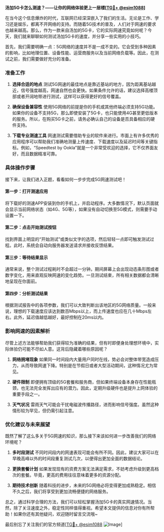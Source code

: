 **汤加5G卡怎么测速？——让你的网络体验更上一层楼[[TG💪+ @esim1088](https://t.me/s/esim1088)]**

在当今这个信息爆炸的时代，互联网已经深深嵌入了我们的生活。无论是工作、学习还是娱乐，都离不开网络的支持。而随着5G技术的普及，人们对于网速的要求也越来越高。那么，作为一款来自汤加的5G卡，它的实际网速究竟如何呢？今天，我们就来聊聊如何测试汤加5G卡的速度，并分享一些实用的小技巧。

首先，我们需要明确一点：5G网络的速度并不是一成不变的。它会受到多种因素的影响，比如地理位置、设备性能、运营商服务以及当前网络负载等。因此，在测试之前，我们需要做好充分的准备。

### **准备工作**

1. **选择合适的地点**
   测试5G网速的最佳地点是靠近基站的地方，因为距离基站越近，信号强度越高，网速自然也会更快。如果条件允许的话，建议选择高楼顶部或者开阔地带进行测试，这样可以获得更好的信号覆盖。

2. **确保设备兼容性**
   使用5G网络的前提是你的手机或其他终端必须支持5G功能。如果你的设备不支持5G，那么即使安装了5G卡，也只能使用4G甚至更低版本的服务。所以，在购买5G卡之前，请务必确认自己的设备是否具备相应的硬件支持。

3. **下载专业测速工具**
   网速测试需要借助专业的软件来进行。市面上有许多优秀的应用程序可以帮助我们准确地测量上传速度、下载速度以及延迟时间等关键指标。例如，“Speedtest by Ookla”就是一个非常受欢迎的选择，它不仅界面友好，而且数据精准可靠。

### **具体操作步骤**

接下来，让我们进入正题，看看如何一步步完成5G网速测试吧！

#### **第一步：打开测速应用**
将下载好的测速APP安装到你的手机上，并启动程序。大多数情况下，默认页面就会显示当前网络状态（如4G、5G等），如果没有自动切换至5G模式，则需要手动设置一下。

#### **第二步：点击开始测试按钮**
找到界面上明显的“开始测试”或类似文字的选项，然后轻轻一点即可触发测试过程。此时，系统会自动向服务器发送请求并接收反馈结果。

#### **第三步：等待结果显示**
通常来说，整个测试过程耗时不会超过一分钟。期间屏幕上会出现动态条形图或者数字变化，用来直观反映网速的变化趋势。一旦测试结束，所有相关数据都会清晰地呈现在你面前。

#### **第四步：分析测试结果**
根据测试报告中的各项参数，我们可以大致判断出该地区的5G网络质量。一般来说，理想的下载速度应该达到数百Mbps以上，而上传速度也应在几十Mbps左右。此外，延迟值越低越好，最好控制在20ms以内。

### **影响网速的因素解析**

尽管上述方法能够帮助我们获得较为准确的结果，但有时即便身处理想环境中，实际体验仍可能不尽如人意。这背后隐藏着哪些原因呢？

1. **网络拥堵现象**
   如果同一时间段内大量用户同时在线，势必会对整体带宽造成压力，从而导致网速下降。特别是在节假日或者大型活动期间，这种情况尤为常见。

2. **硬件限制**
   即便拥有顶级的5G套餐和服务商，但如果终端设备本身存在性能瓶颈，也无法完全发挥出应有的潜力。因此，定期升级硬件也是提升上网体验的重要手段之一。

3. **天气状况**
   雷雨天气可能会干扰电磁波传播路径，进而影响信号强度。虽然这种情形较为罕见，但仍需引起注意。

### **优化建议与未来展望**

既然了解了这么多关于5G网速的知识，那么接下来该如何进一步改善我们的网络环境呢？

1. **多时段测试**
   不同时间段内的网速表现可能会有所不同。因此，建议大家可以在早晚高峰以外的时间段重复测试几次，以便得出更加全面的数据结论。

2. **更换套餐计划**
   如果发现现有的资费方案无法满足需求，不妨考虑升级到更高档次的套餐。毕竟，更高的费用往往意味着更多的资源分配。

3. **期待技术创新**
   随着科技的进步，未来的5G网络必将变得更加成熟稳定。相信不久之后，我们将享受到更加流畅便捷的网络服务。

总之，通过科学合理的方法，我们可以轻松掌握汤加5G卡的真实网速情况。当然，除了关注速度之外，稳定性同样值得重视。希望本文提供的信息对你有所帮助！如果你还有其他疑问，欢迎随时留言交流哦~

最后别忘了关注我们的官方频道[[TG💪+ @esim1088](https://t.me/s/esim1088) ![Image](https://i.postimg.cc/4NQfJmqS/Snipaste-2025-05-13-00-14-12.png)]